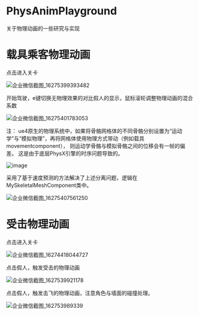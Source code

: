 # PhysAnimPlayground

关于物理动画的一些研究与实现

# 载具乘客物理动画

点击进入关卡

![企业微信截图_16275399393482](https://user-images.githubusercontent.com/22382526/127443599-443b18be-702b-424a-8a87-86b0069d6c8c.png)

开始驾驶，e键切换无物理效果的对比假人的显示，鼠标滚轮调整物理动画的混合系数

![企业微信截图_16275401783053](https://user-images.githubusercontent.com/22382526/127443624-e4e8ca27-eecf-4790-a16a-cbee4623ffed.png)

注： ue4原生的物理系统中，如果将骨骼网格体的不同骨骼分别设置为“运动学”与“模拟物理”，再将网格体使用物理方式带动（例如载具movementcomponent），
则运动学骨骼与模拟骨骼之间的位移会有一帧的偏差。
这是由于底层PhysX引擎的时序问题导致的。

![image](https://user-images.githubusercontent.com/22382526/127444155-6d5fc34f-2567-4953-899e-9d440abbc827.png)

采用了基于速度预测的方法解决了上述分离问题，逻辑在MySkeletalMeshComponent类中。

![企业微信截图_16275407561250](https://user-images.githubusercontent.com/22382526/127443875-839eeb99-4204-4301-b80d-e3ed1e1556a3.png)


# 受击物理动画

点击进入关卡

![企业微信截图_16274418044727](https://user-images.githubusercontent.com/22382526/127444411-085a5c65-f03f-4be9-b129-f4ee04517895.png)


点击假人，触发受击的物理动画

![企业微信截图_1627539921178](https://user-images.githubusercontent.com/22382526/127444487-840cb13f-64c3-439e-bb3d-00fbc506ff73.png)


点击假人，触发击飞的物理动画，注意角色与墙面的碰撞处理。

![企业微信截图_162753989339](https://user-images.githubusercontent.com/22382526/127444531-34021dbb-8dcc-432c-901a-6db6611fb2f8.png)
